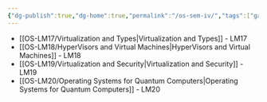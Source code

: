 ```yaml
---
{"dg-publish":true,"dg-home":true,"permalink":"/os-sem-iv/","tags":["gardenEntry"],"dgPassFrontmatter":true}
---
```


- [[OS-LM17/Virtualization and Types\|Virtualization and Types]] - LM17
- [[OS-LM18/HyperVisors and Virtual Machines\|HyperVisors and Virtual Machines]] - LM18
- [[OS-LM19/Virtualization and Security\|Virtualization and Security]] - LM19
- [[OS-LM20/Operating Systems for Quantum Computers\|Operating Systems for Quantum Computers]] - LM20